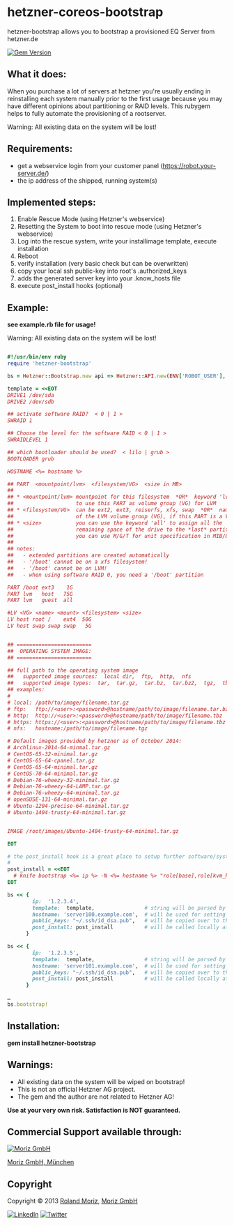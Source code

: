 hetzner-coreos-bootstrap
=================

hetzner-bootstrap allows you to bootstrap a provisioned EQ Server from hetzner.de

[![Gem Version](https://badge.fury.io/rb/hetzner-bootstrap.png)](http://badge.fury.io/rb/hetzner-bootstrap)

What it does:
-------------

When you purchase a lot of servers at hetzner you're usually ending in reinstalling
each system manually prior to the first usage because you may have different opinions
about partitioning or RAID levels. This rubygem helps to fully automate the provisioning
of a rootserver.

Warning: All existing data on the system will be lost!

Requirements:
-------------

- get a webservice login from your customer panel (https://robot.your-server.de/)
- the ip address of the shipped, running system(s)

Implemented steps:
------------------

1. Enable Rescue Mode (using Hetzner's webservice)
2. Resetting the System to boot into rescue mode (using Hetzner's webservice)
3. Log into the rescue system, write your installimage template, execute installation
4. Reboot
5. verify installation (very basic check but can be overwritten)
6. copy your local ssh public-key into root's .authorized_keys
7. adds the generated server key into your .know_hosts file
8. execute post_install hooks (optional)


Example:
--------
**see example.rb file for usage!**

Warning: All existing data on the system will be lost!



```ruby

#!/usr/bin/env ruby
require 'hetzner-bootstrap'

bs = Hetzner::Bootstrap.new api => Hetzner::API.new(ENV['ROBOT_USER'], ENV['ROBOT_PASSWORD'])

template = <<EOT
DRIVE1 /dev/sda
DRIVE2 /dev/sdb

## activate software RAID?  < 0 | 1 >
SWRAID 1

## Choose the level for the software RAID < 0 | 1 >
SWRAIDLEVEL 1

## which bootloader should be used?  < lilo | grub >
BOOTLOADER grub

HOSTNAME <%= hostname %>

## PART  <mountpoint/lvm>  <filesystem/VG>  <size in MB>
##
## * <mountpoint/lvm> mountpoint for this filesystem  *OR*  keyword 'lvm'
##                    to use this PART as volume group (VG) for LVM
## * <filesystem/VG>  can be ext2, ext3, reiserfs, xfs, swap  *OR*  name
##                    of the LVM volume group (VG), if this PART is a VG
## * <size>           you can use the keyword 'all' to assign all the
##                    remaining space of the drive to the *last* partition.
##                    you can use M/G/T for unit specification in MIB/GIB/TIB
##
## notes:
##   - extended partitions are created automatically
##   - '/boot' cannot be on a xfs filesystem!
##   - '/boot' cannot be on LVM!
##   - when using software RAID 0, you need a '/boot' partition

PART /boot ext3    1G
PART lvm   host   75G
PART lvm   guest  all

#LV <VG> <name> <mount> <filesystem> <size>
LV host root /    ext4  50G
LV host swap swap swap   5G


## ========================
##  OPERATING SYSTEM IMAGE:
## ========================

## full path to the operating system image
##   supported image sources:  local dir,  ftp,  http,  nfs
##   supported image types:  tar,  tar.gz,  tar.bz,  tar.bz2,  tgz,  tbz
## examples:
#
# local: /path/to/image/filename.tar.gz
# ftp:   ftp://<user>:<password>@hostname/path/to/image/filename.tar.bz2
# http:  http://<user>:<password>@hostname/path/to/image/filename.tbz
# https: https://<user>:<password>@hostname/path/to/image/filename.tbz
# nfs:   hostname:/path/to/image/filename.tgz

# Default images provided by hetzner as of October 2014:
# Archlinux-2014-64-minmal.tar.gz
# CentOS-65-32-minimal.tar.gz
# CentOS-65-64-cpanel.tar.gz
# CentOS-65-64-minimal.tar.gz
# CentOS-70-64-minimal.tar.gz
# Debian-76-wheezy-32-minimal.tar.gz
# Debian-76-wheezy-64-LAMP.tar.gz
# Debian-76-wheezy-64-minimal.tar.gz
# openSUSE-131-64-minimal.tar.gz
# Ubuntu-1204-precise-64-minimal.tar.gz
# Ubuntu-1404-trusty-64-minimal.tar.gz


IMAGE /root/images/Ubuntu-1404-trusty-64-minimal.tar.gz

EOT

# the post_install hook is a great place to setup further software/system provisioning
#
post_install = <<EOT
  # knife bootstrap <%= ip %> -N <%= hostname %> "role[base],role[kvm_host]"
EOT

bs << { 
        ip:  '1.2.3.4',
        template:  template,                # string will be parsed by erubis
        hostname: 'server100.example.com',  # will be used for setting the systems' hostname
        public_keys: "~/.ssh/id_dsa.pub",   # will be copied over to the freshly bootstrapped system
        post_install: post_install          # will be called locally at the end and can be used e.g. to run a chef bootstrap
      }

bs << { 
        ip:  '1.2.3.5',
        template:  template,                # string will be parsed by erubis
        hostname: 'server101.example.com',  # will be used for setting the systems' hostname
        public_keys: "~/.ssh/id_dsa.pub",   # will be copied over to the freshly bootstrapped system
        post_install: post_install          # will be called locally at the end and can be used e.g. to run a chef bootstrap
      }

…        
bs.bootstrap!


```

Installation:
-------------

**gem install hetzner-bootstrap**

Warnings:
---------

* All existing data on the system will be wiped on bootstrap!
* This is not an official Hetzner AG project.
* The gem and the author are not related to Hetzner AG!

**Use at your very own risk. Satisfaction is NOT guaranteed.**

Commercial Support available through:
-------------------------------------

[![Moriz GmbH](https://moriz.de/images/logo.png)](http://moriz.de/)

[Moriz GmbH, München](http://moriz.de/)


Copyright
---------

Copyright © 2013 [Roland Moriz](https://roland.io), [Moriz GmbH](https://moriz.de/)

[![LinkedIn](http://www.linkedin.com/img/webpromo/btn_viewmy_160x25.png)](http://www.linkedin.com/in/rmoriz)
[![Twitter](http://i.imgur.com/1kYFHlu.png)](https://twitter.com/rmoriz)
